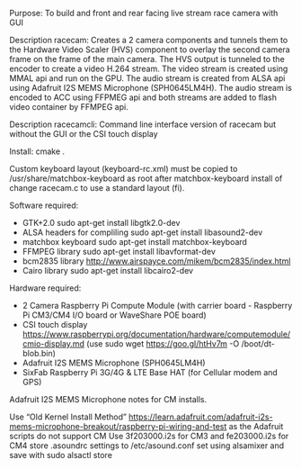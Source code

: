 Purpose: To build and front and rear facing live stream race camera with GUI

Description racecam: Creates a 2 camera components and tunnels them to the 
Hardware Video Scaler (HVS) component to overlay the second camera 
frame on the frame of the main camera. The HVS output is tunneled to 
the encoder to create a video H.264 stream.  The video stream is 
created using MMAL api and run on the GPU.  The audio stream is 
created from ALSA api using Adafruit I2S MEMS Microphone 
(SPH0645LM4H).  The audio stream is encoded to ACC using FFPMEG api 
and both streams are added to flash video container by FFMPEG api.

Description racecamcli: Command line interface version of racecam but 
without the GUI or the CSI touch display


Install: cmake .

Custom keyboard layout (keyboard-rc.xml) must be copied to /usr/share/matchbox-keyboard as root after matchbox-keyboard install of change racecam.c to use a standard layout (fi). 

Software required:
* GTK+2.0 sudo apt-get install libgtk2.0-dev 
* ALSA headers for compliling sudo apt-get install libasound2-dev
* matchbox keyboard sudo apt-get install matchbox-keyboard
* FFMPEG library sudo apt-get install libavformat-dev 
* bcm2835 library http://www.airspayce.com/mikem/bcm2835/index.html
* Cairo library sudo apt-get install libcairo2-dev

Hardware required:
* 2 Camera Raspberry Pi Compute Module 
	(with carrier board - Raspberry Pi CM3/CM4 I/O board or WaveShare POE board)
* CSI touch display 
	https://www.raspberrypi.org/documentation/hardware/computemodule/cmio-display.md
	 (use sudo wget https://goo.gl/htHv7m -O /boot/dt-blob.bin)
* Adafruit I2S MEMS Microphone (SPH0645LM4H)
* SixFab Raspberry Pi 3G/4G & LTE Base HAT (for Cellular modem and GPS)

Adafruit I2S MEMS Microphone notes for CM installs.

Use “Old Kernel Install Method” https://learn.adafruit.com/adafruit-i2s-mems-microphone-breakout/raspberry-pi-wiring-and-test as the Adafruit scripts do not support CM
Use  3f203000.i2s for CM3 and fe203000.i2s for CM4
store .asoundrc settings to /etc/asound.conf
set using alsamixer and save with sudo alsactl store


